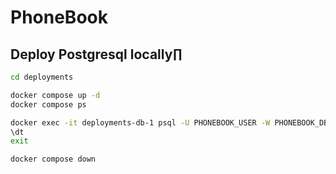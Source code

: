 # PhoneBook

## Deploy Postgresql locally∏

```bash
cd deployments

docker compose up -d
docker compose ps

docker exec -it deployments-db-1 psql -U PHONEBOOK_USER -W PHONEBOOK_DB
\dt
exit

docker compose down
```

